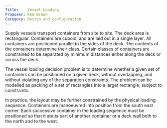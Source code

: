 ```yaml
---
Title:    Vessel Loading
Proposer: Ken Brown
Category: Design and configuration
---
```




Supply vessels transport containers from site to site. The deck area is rectangular. Containers are cuboid, and are laid out in a single layer. All containers are positioned parallel to the sides of the deck. The contents of the containers determine their class. Certain classes of containers are constrained to be separated by minimum distances either along the deck or across the deck. `

The vessel loading decision problem is to determine whether a given set of containers can be positioned on a given deck, without overlapping, and without violating any of the separation constraints. The problem can be modelled as packing of a set of rectangles into a larger rectangle, subject to constraints.

In practice, the layout may be further constrained by the physical loading sequence. Containers are manoeuvred into position from the south east corner. Each successive container in the loading sequence must be positioned so that it abuts part of another container or a deck wall both to the north and to the west.
